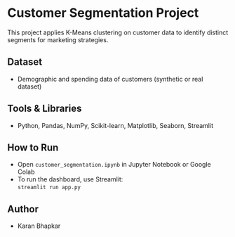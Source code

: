# Customer Segmentation Project

This project applies K-Means clustering on customer data to identify distinct segments for marketing strategies.

## Dataset
- Demographic and spending data of customers (synthetic or real dataset)

## Tools & Libraries
- Python, Pandas, NumPy, Scikit-learn, Matplotlib, Seaborn, Streamlit

## How to Run
- Open `customer_segmentation.ipynb` in Jupyter Notebook or Google Colab
- To run the dashboard, use Streamlit:  
  `streamlit run app.py`

## Author
- Karan Bhapkar

